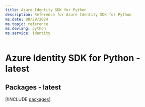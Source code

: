 ```yaml
---
title: Azure Identity SDK for Python
description: Reference for Azure Identity SDK for Python
ms.date: 08/29/2024
ms.topic: reference
ms.devlang: python
ms.service: identity
---
```

# Azure Identity SDK for Python - latest
## Packages - latest
[!INCLUDE [packages](identity-index.md)]